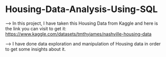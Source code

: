 # Housing-Data-Analysis-Using-SQL

--> In this project, I have taken this Housing Data from Kaggle and here is the link you can visit to get it: https://www.kaggle.com/datasets/tmthyjames/nashville-housing-data

--> I have done data exploration and manipulation of Housing data in order to get some insights about it.
